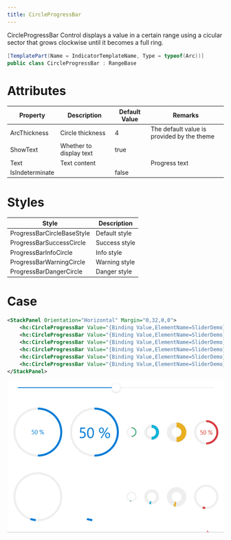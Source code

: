 ```yaml
---
title: CircleProgressBar
---
```


CircleProgressBar Control displays a value in a certain range using a cicular sector that grows clockwise until it becomes a full ring.

```cs
[TemplatePart(Name = IndicatorTemplateName, Type = typeof(Arc))]
public class CircleProgressBar : RangeBase
```

# Attributes
| Property | Description | Default Value | Remarks |
|-|-|-|-|
|ArcThickness|Circle thickness|4|The default value is provided by the theme|
|ShowText|Whether to display text|true||
|Text|Text content|<empty>|Progress text|
|IsIndeterminate||false|||

# Styles
| Style | Description |
|-|-|
| ProgressBarCircleBaseStyle | Default style |
| ProgressBarSuccessCircle | Success style |
| ProgressBarInfoCircle    | Info style |
| ProgressBarWarningCircle | Warning style |
| ProgressBarDangerCircle  | Danger style |

# Case
```xml
<StackPanel Orientation="Horizontal" Margin="0,32,0,0">
    <hc:CircleProgressBar Value="{Binding Value,ElementName=SliderDemo}"/>
    <hc:CircleProgressBar Value="{Binding Value,ElementName=SliderDemo}" FontSize="30" Margin="16,0,0,0"/>
    <hc:CircleProgressBar Value="{Binding Value,ElementName=SliderDemo}" Margin="16,0,0,0" ShowText="False" Width="20" Height="20" ArcThickness="2" Style="{StaticResource ProgressBarSuccessCircle}"/>
    <hc:CircleProgressBar Value="{Binding Value,ElementName=SliderDemo}" Margin="16,0,0,0" ShowText="False" Width="30" Height="30" ArcThickness="6" Style="{StaticResource ProgressBarInfoCircle}"/>
    <hc:CircleProgressBar Value="{Binding Value,ElementName=SliderDemo}" Margin="16,0,0,0" ShowText="False" Width="40" Height="40" ArcThickness="10" Style="{StaticResource ProgressBarWarningCircle}"/>
    <hc:CircleProgressBar Value="{Binding Value,ElementName=SliderDemo}" Margin="16,0,0,0" Width="50" Height="50" Style="{StaticResource ProgressBarDangerCircle}"/>
</StackPanel>
```
![CircleProgressBar](https://raw.githubusercontent.com/HandyOrg/HandyOrgResource/master/HandyControl/Resources/CircleProgressBar.gif)